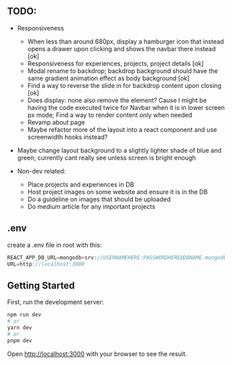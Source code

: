 ## TODO:

- Responsiveness

  - When less than around 680px, display a hamburger icon that instead opens a drawer upon clicking and shows the navbar there instead [ok]
  - Responsiveness for experiences, projects, project details [ok]
  - Modal rename to backdrop; backdrop background should have the same gradient animation effect as body background [ok]
  - Find a way to reverse the slide in for backdrop content upon closing [ok]
  - Does display: none also remove the element? Cause I might be having the code executed twice for Navbar when it is in lower screen px mode; Find a way to render content only when needed
  - Revamp about page
  - Maybe refactor more of the layout into a react component and use screenwidth hooks instead?

- Maybe change layout background to a slightly lighter shade of blue and green; currently cant really see unless screen is bright enough

- Non-dev related:
  - Place projects and experiences in DB
  - Host project images on some website and ensure it is in the DB
  - Do a guideline on images that should be uploaded
  - Do medium article for any important projects

## .env

create a .env file in root with this:

```Javascript
REACT_APP_DB_URL=mongodb+srv://USERNAMEHERE:PASSWORDHERE@DBNAME.mongodb.net/COLLECTIONNAME?retryWrites=true&w=majority
URL=http://localhost:3000
```

## Getting Started

First, run the development server:

```bash
npm run dev
# or
yarn dev
# or
pnpm dev
```

Open [http://localhost:3000](http://localhost:3000) with your browser to see the result.
